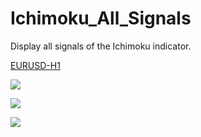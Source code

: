# Ichimoku_All_Signals
Display all signals of the Ichimoku indicator.

[EURUSD-H1](EURUSD-H1.png)

<image src="https://github.com/chriswang2006/Ichimoku_All_Signals/blob/master/EURUSD-H1.png" >
<p>

<p>
<image src="https://github.com/chriswang2006/Ichimoku_All_Signals/blob/master/EURCHF-H1.png" >
<p>
<p>
<image src="https://github.com/chriswang2006/Ichimoku_All_Signals/blob/master/EURGBP-H1.png" >



